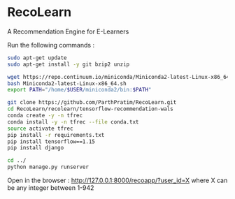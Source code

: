 # RecoLearn
A Recommendation Engine for E-Learners

Run the following commands : 
```bash
sudo apt-get update
sudo apt-get install -y git bzip2 unzip

wget https://repo.continuum.io/miniconda/Miniconda2-latest-Linux-x86_64.sh
bash Miniconda2-latest-Linux-x86_64.sh
export PATH="/home/$USER/miniconda2/bin:$PATH"

git clone https://github.com/ParthPratim/RecoLearn.git
cd RecoLearn/recolearn/tensorflow-recommendation-wals
conda create -y -n tfrec
conda install -y -n tfrec --file conda.txt
source activate tfrec
pip install -r requirements.txt
pip install tensorflow==1.15
pip install django

cd ../
python manage.py runserver
```

Open in the browser : http://127.0.0.1:8000/recoapp/?user_id=X
                      where X can be any integer between 1-942

